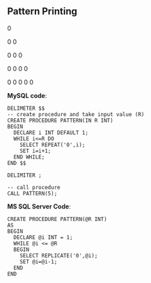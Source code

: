 ## Pattern Printing

0

0 0

0 0 0

0 0 0 0

0 0 0 0 0

**MySQL code**:
```
DELIMETER $$
-- create procedure and take input value (R)
CREATE PROCEDURE PATTERN(IN R INT)
BEGIN
  DECLARE i INT DEFAULT 1;
  WHILE i<=R DO
    SELECT REPEAT('0',i);
    SET i=i+1;
  END WHILE;
END $$

DELIMITER ;

-- call procedure
CALL PATTERN(5);
```
**MS SQL Server Code**:
```
CREATE PROCEDURE PATTERN(@R INT)
AS
BEGIN
  DECLARE @i INT = 1;
  WHILE @i <= @R
  BEGIN
    SELECT REPLICATE('0',@i);
    SET @i=@i-1;
  END
END
```